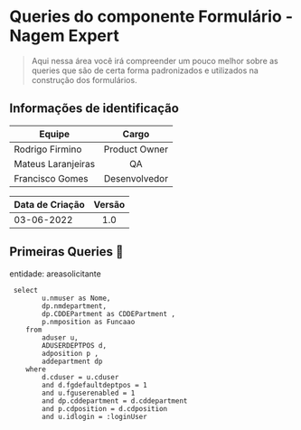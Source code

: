 # Queries do componente Formulário - Nagem Expert 

> <p> Aqui nessa área você irá compreender um pouco melhor sobre as queries que são de certa forma padronizados e utilizados na construção dos formulários. </p>

## Informações de identificação 
| Equipe   |      Cargo      |
|----------|:-------------:|
| Rodrigo Firmino |  Product Owner |
| Mateus Laranjeiras |    QA   |
| Francisco Gomes | Desenvolvedor |

|Data de Criação| Versão |
|----------|:-------------:|
|03-06-2022|1.0|

## Primeiras Queries 🎲

entidade: areasolicitante

```
 select
        u.nmuser as Nome,
        dp.nmdepartment,
        dp.CDDEPartment as CDDEPartment ,
        p.nmposition as Funcaao 
    from
        aduser u,
        ADUSERDEPTPOS d,
        adposition p ,
        addepartment dp 
    where
        d.cduser = u.cduser 
        and d.fgdefaultdeptpos = 1 
        and u.fguserenabled = 1 
        and dp.cddepartment = d.cddepartment 
        and p.cdposition = d.cdposition 
        and u.idlogin = :loginUser

```
